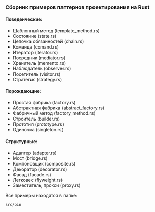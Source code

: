 ### Сборник примеров паттернов проектирования на Rust

#### Поведенческие:
- Шаблонный метод (template_method.rs)
- Состояние (state.rs)
- Цепочка обязанностей (chain.rs)
- Команда (comand.rs)
- Итератор (iterator.rs)
- Посредник (mediator.rs)
- Хранитель (memento.rs)
- Наблюдатель (observer.rs)
- Посетитель (visitor.rs)
- Стратегия (strategy.rs)

#### Порождающие:
- Простая фабрика (factory.rs)
- Абстрактная фабрика (abstract_factory.rs)
- Фабричный метод (factory_method.rs)
- Строитель (builder.rs)
- Прототип (prototype.rs)
- Одиночка (singleton.rs)

#### Структурные:
- Адаптер (adapter.rs)
- Мост (bridge.rs)
- Компоновщик (composite.rs)
- Декоратор (decorator.rs)
- Фасад (facade.rs)
- Легковес (flyweight.rs)
- Заместитель, прокси (proxy.rs)

Все примеры находятся в папке:
```bash
src/bin
```
